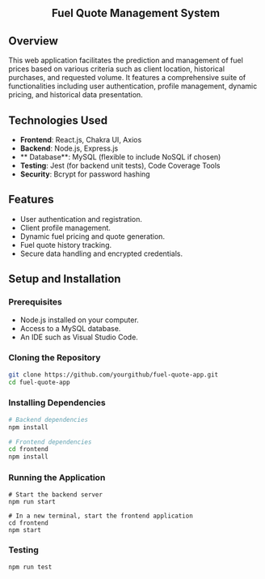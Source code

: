 <h2 align="center">
  Fuel Quote Management System
</h2> 

## Overview
This web application facilitates the prediction and management of fuel prices based on various criteria such as client location, historical purchases, and requested volume. It features a comprehensive suite of functionalities including user authentication, profile management, dynamic pricing, and historical data presentation.

## Technologies Used 
- **Frontend**: React.js, Chakra UI, Axios
- **Backend**: Node.js, Express.js
- ** Database**: MySQL (flexible to include NoSQL if chosen)
- **Testing**: Jest (for backend unit tests), Code Coverage Tools
- **Security**: Bcrypt for password hashing

## Features 
- User authentication and registration.
- Client profile management.
- Dynamic fuel pricing and quote generation.
- Fuel quote history tracking.
- Secure data handling and encrypted credentials.

## Setup and Installation
### Prerequisites
- Node.js installed on your computer.
- Access to a MySQL database.
- An IDE such as Visual Studio Code.
  
### Cloning the Repository
```bash
git clone https://github.com/yourgithub/fuel-quote-app.git
cd fuel-quote-app
```
### Installing Dependencies
```bash
# Backend dependencies
npm install

# Frontend dependencies
cd frontend
npm install
```
### Running the Application
```
# Start the backend server
npm run start

# In a new terminal, start the frontend application
cd frontend
npm start
```

### Testing
```
npm run test
```

<br>


